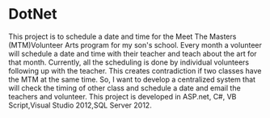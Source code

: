 # DotNet
This project is to schedule a date and time for the Meet The Masters (MTM)Volunteer Arts program for my son's school. Every month a volunteer will schedule a date and time with their teacher and teach about the art for that month. Currently, all the scheduling is done by individual volunteers following up with the teacher. This creates contradiction if two classes have the MTM at the same time. So, I want to develop a centralized system that will check the timing of other class and schedule a date and email the teachers and volunteer.
This project is developed in ASP.net, C#, VB Script,Visual Studio 2012,SQL Server 2012.
